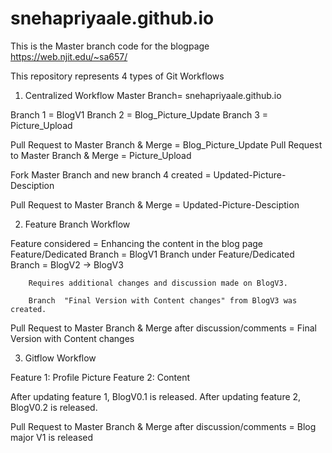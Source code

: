 # snehapriyaale.github.io
This is the Master branch code for the blogpage https://web.njit.edu/~sa657/

This repository represents 4 types of Git Workflows

1. Centralized Workflow
Master Branch= snehapriyaale.github.io

Branch 1 = BlogV1
Branch 2 = Blog_Picture_Update
Branch 3 = Picture_Upload

Pull Request to Master Branch & Merge = Blog_Picture_Update
Pull Request to Master Branch & Merge = Picture_Upload


Fork Master Branch and new branch 4 created = Updated-Picture-Desciption

Pull Request to Master Branch & Merge = Updated-Picture-Desciption

2. Feature Branch Workflow

Feature considered = Enhancing the content in the blog page
Feature/Dedicated Branch = BlogV1
        Branch under Feature/Dedicated Branch = BlogV2 -> BlogV3
                                                
        Requires additional changes and discussion made on BlogV3.
        
        Branch 	"Final Version with Content changes" from BlogV3 was created.
        
Pull Request to Master Branch & Merge after discussion/comments = 	Final Version with Content changes

3. Gitflow Workflow

Feature 1: Profile Picture
Feature 2: Content

After updating feature 1, BlogV0.1 is released.
After updating feature 2, BlogV0.2 is released.

Pull Request to Master Branch & Merge after discussion/comments = Blog major V1 is released 







